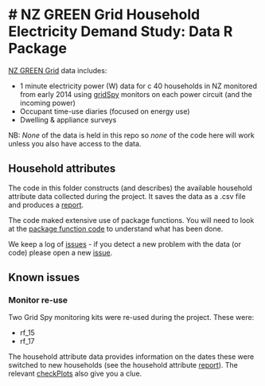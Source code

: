 # # NZ GREEN Grid Household Electricity Demand Study: Data R Package
[NZ GREEN Grid](https://www.otago.ac.nz/centre-sustainability/research/energy/otago050285.html) data includes:

 * 1 minute electricity power (W) data for c 40 households in NZ monitored from early 2014 using [gridSpy](https://gridspy.com/) monitors on each power circuit (and the incoming power)
 * Occupant time-use diaries (focused on energy use)
 * Dwelling & appliance surveys

NB: *None* of the data is held in this repo so *none* of the code here will work unless you also have access to the data.

## Household attributes

The code in this folder constructs (and describes) the available household attribute data collected during the project. It saves the data as a .csv file and produces a [report](../../reports/surveyProcessingReport.pdf).

The code maked extensive use of package functions. You will need to look at the [package function code](../../R/) to understand what has been done.

We keep a log of [issues](https://github.com/dataknut/nzGREENGridDataR/issues?q=is%3Aissue+label%3AhhAttributes) - if you detect a new problem with the data (or code) please open a new [issue](https://github.com/dataknut/nzGREENGridDataR/issues?q=is%3Aissue+label%3AhhAttributes).

## Known issues

### Monitor re-use

Two Grid Spy monitoring kits were re-used during the project. These were:

 * rf_15 
 * rf_17

The household attribute data provides information on the dates these were switched to new households (see the household attribute [report](../../reports/surveyProcessingReport.pdf)). The relevant [checkPlots](../../checkPlots) also give you a clue.